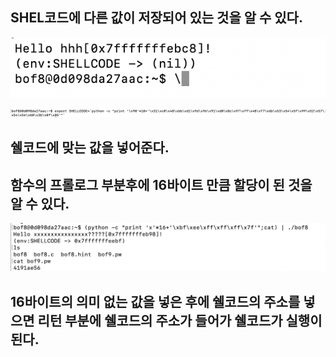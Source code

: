 ## SHEL코드에 다른 값이 저장되어 있는 것을 알 수 있다. 
  ![d이밎](https://github.com/79fa/SECURITY/blob/main/images/스크린샷%202021-07-19%20오후%204.28.00.png)   
         
         
         
   
         
  ![d이1밎](https://github.com/79fa/SECURITY/blob/main/images/스크린샷%202021-07-19%20오후%204.35.07.png)
   ## 쉘코드에 맞는 값을 넣어준다.     
          
   ## 함수의 프롤로그 부분후에 16바이트 만큼 할당이 된 것을 알 수 있다.    
          
          
  ![d이2밎](https://github.com/79fa/SECURITY/blob/main/images/스크린샷%202021-07-19%20오후%204.37.30.png)   
   ## 16바이트의 의미 없는 값을 넣은 후에 쉘코드의 주소를 넣으면 리턴 부분에 쉘코드의 주소가 들어가 쉘코드가 실행이 된다. 

          
